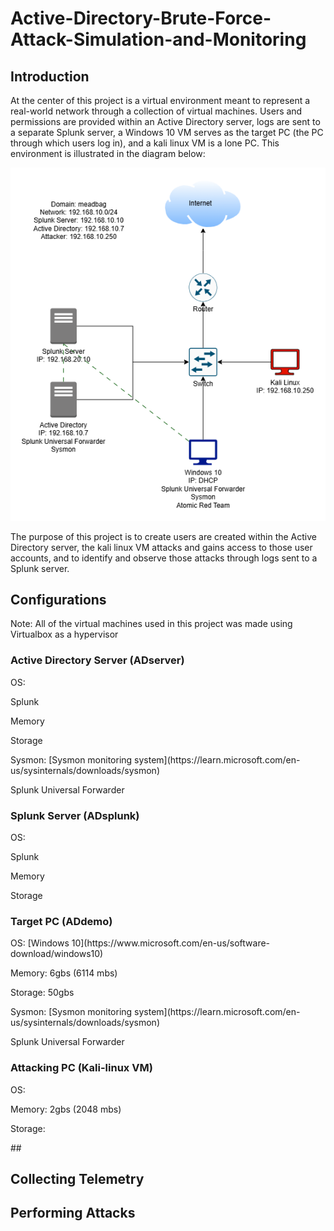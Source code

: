 # Active-Directory-Brute-Force-Attack-Simulation-and-Monitoring
## Introduction

At the center of this project is a virtual environment meant to represent a real-world network
through a collection of virtual machines. Users and permissions are provided within an Active
Directory server, logs are sent to a separate Splunk server, a Windows 10 VM serves as the
target PC (the PC through which users log in), and a kali linux VM is a lone PC. This
environment is illustrated in the diagram below:

![Diagram](ADProject.png)

The purpose of this project is to create users are created within the Active Directory server,
the kali linux VM attacks and gains access to those user accounts, and to identify and observe
those attacks through logs sent to a Splunk server. 

## Configurations

Note: All of the virtual machines used in this project was made using Virtualbox as a hypervisor

### Active Directory Server (ADserver)
<p>OS:</p>
<p>Splunk</p>
<p>Memory</p>
<p>Storage</p>
<p>Sysmon: [Sysmon monitoring system](https://learn.microsoft.com/en-us/sysinternals/downloads/sysmon)</p>
<p>Splunk Universal Forwarder</p>


### Splunk Server (ADsplunk)
<p>OS:</p>
<p>Splunk</p>
<p>Memory</p>
<p>Storage</p>


### Target PC (ADdemo)
<p>OS: [Windows 10](https://www.microsoft.com/en-us/software-download/windows10)</p>
<p>Memory: 6gbs (6114 mbs)</p>
<p>Storage: 50gbs</p>
<p>Sysmon: [Sysmon monitoring system](https://learn.microsoft.com/en-us/sysinternals/downloads/sysmon)</p>
<p>Splunk Universal Forwarder</p>



### Attacking PC (Kali-linux VM)
<p>OS:</p>
<p>Memory: 2gbs (2048 mbs)</p>
<p>Storage: </p>
##



## Collecting Telemetry
## Performing Attacks
